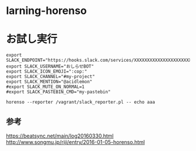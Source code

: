# larning-horenso

# お試し実行

```
export SLACK_ENDPOINT="https://hooks.slack.com/services/XXXXXXXXXXXXXXXXXXXXXXXXXXXXXXXXXXXX"
export SLACK_USERNAME="おしらせBOT"
export SLACK_ICON_EMOJI=":cop:"
export SLACK_CHANNEL="#my-project"
export SLACK_MENTION="@acidlemon"
#export SLACK_MUTE_ON_NORMAL=1
#export SLACK_PASTEBIN_CMD="my-pastebin"

horenso --reporter /vagrant/slack_reporter.pl -- echo aaa
```

## 参考
https://beatsync.net/main/log20160330.html
http://www.songmu.jp/riji/entry/2016-01-05-horenso.html

